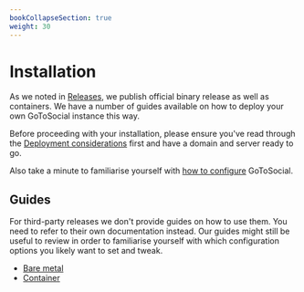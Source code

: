 ```yaml
---
bookCollapseSection: true
weight: 30
---
```


# Installation

As we noted in [Releases](../releases), we publish official binary release as well as containers. We have a number of guides available on how to deploy your own GoToSocial instance this way.

Before proceeding with your installation, please ensure you've read through the [Deployment considerations](../deployment_considerations) first and have a domain and server ready to go.

Also take a minute to familiarise yourself with [how to configure](../../configuration) GoToSocial.

## Guides

For third-party releases we don't provide guides on how to use them. You need to refer to their own documentation instead. Our guides might still be useful to review in order to familiarise yourself with which configuration options you likely want to set and tweak.

* [Bare metal](metal)
* [Container](container)
